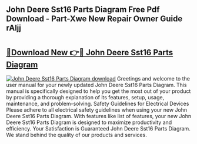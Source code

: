 ## John Deere Sst16 Parts Diagram Free Pdf Download - Part-Xwe New Repair Owner Guide rAljj

# <h2><a href="http://dfsgkcn.blite.top/?on=John+Deere+Sst16+Parts+Diagram">🔗Download New 👉🔴 John Deere Sst16 Parts Diagram</a></h2>

[![John Deere Sst16 Parts Diagram download](https://i.imgur.com/lujVjoI.png)](http://dfsgkcn.blite.top/?on=John+Deere+Sst16+Parts+Diagram)
Greetings and welcome to the user manual for your newly updated John Deere Sst16 Parts Diagram. This manual is specifically designed to help you get the most out of your product by providing a thorough explanation of its features, setup, usage, maintenance, and problem-solving. Safety Guidelines for Electrical Devices Please adhere to all electrical safety guidelines when using your new John Deere Sst16 Parts Diagram. With features like list of features, your new John Deere Sst16 Parts Diagram is designed to maximize productivity and efficiency. Your Satisfaction is Guaranteed John Deere Sst16 Parts Diagram. We stand behind the quality of our products and services.
